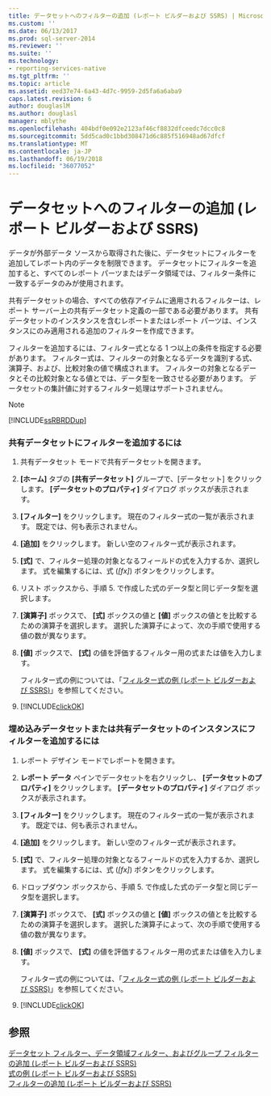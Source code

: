 ```yaml
---
title: データセットへのフィルターの追加 (レポート ビルダーおよび SSRS) | Microsoft Docs
ms.custom: ''
ms.date: 06/13/2017
ms.prod: sql-server-2014
ms.reviewer: ''
ms.suite: ''
ms.technology:
- reporting-services-native
ms.tgt_pltfrm: ''
ms.topic: article
ms.assetid: eed37e74-6a43-4d7c-9959-2d5fa6a6aba9
caps.latest.revision: 6
author: douglaslM
ms.author: douglasl
manager: mblythe
ms.openlocfilehash: 404bdf0e092e2123af46cf8832dfceedc7dcc0c8
ms.sourcegitcommit: 5dd5cad0c1bbd308471d6c885f516948ad67dfcf
ms.translationtype: MT
ms.contentlocale: ja-JP
ms.lasthandoff: 06/19/2018
ms.locfileid: "36077052"
---
```

# <a name="add-a-filter-to-a-dataset-report-builder-and-ssrs"></a>データセットへのフィルターの追加 (レポート ビルダーおよび SSRS)
  データが外部データ ソースから取得された後に、データセットにフィルターを追加してレポート内のデータを制限できます。 データセットにフィルターを追加すると、すべてのレポート パーツまたはデータ領域では、フィルター条件に一致するデータのみが使用されます。  
  
 共有データセットの場合、すべての依存アイテムに適用されるフィルターは、レポート サーバー上の共有データセット定義の一部である必要があります。 共有データセットのインスタンスを含むレポートまたはレポート パーツは、インスタンスにのみ適用される追加のフィルターを作成できます。  
  
 フィルターを追加するには、フィルター式となる 1 つ以上の条件を指定する必要があります。 フィルター式は、フィルターの対象となるデータを識別する式、演算子、および、比較対象の値で構成されます。 フィルターの対象となるデータとその比較対象となる値とでは、データ型を一致させる必要があります。 データセットの集計値に対するフィルター処理はサポートされません。  
  
> [!NOTE]  
>  [!INCLUDE[ssRBRDDup](../../includes/ssrbrddup-md.md)]  
  
### <a name="to-add-a-filter-to-a-shared-dataset"></a>共有データセットにフィルターを追加するには  
  
1.  共有データセット モードで共有データセットを開きます。  
  
2.  **[ホーム]** タブの **[共有データセット]** グループで、[データセット] をクリックします。 **[データセットのプロパティ]** ダイアログ ボックスが表示されます。  
  
3.  **[フィルター]** をクリックします。 現在のフィルター式の一覧が表示されます。 既定では、何も表示されません。  
  
4.  **[追加]** をクリックします。 新しい空のフィルター式が表示されます。  
  
5.  **[式]** で、フィルター処理の対象となるフィールドの式を入力するか、選択します。 式を編集するには、式 (*[fx]*) ボタンをクリックします。  
  
6.  リスト ボックスから、手順 5. で作成した式のデータ型と同じデータ型を選択します。  
  
7.  **[演算子]** ボックスで、 **[式]** ボックスの値と **[値]** ボックスの値とを比較するための演算子を選択します。 選択した演算子によって、次の手順で使用する値の数が異なります。  
  
8.  **[値]** ボックスで、 **[式]** の値を評価するフィルター用の式または値を入力します。  
  
     フィルター式の例については、「[フィルター式の例 &#40;レポート ビルダーおよび SSRS&#41;](../report-design/filter-equation-examples-report-builder-and-ssrs.md)」を参照してください。  
  
9. [!INCLUDE[clickOK](../../includes/clickok-md.md)]  
  
### <a name="to-add-a-filter-to-an-embedded-dataset-or-a-shared-dataset-instance"></a>埋め込みデータセットまたは共有データセットのインスタンスにフィルターを追加するには  
  
1.  レポート デザイン モードでレポートを開きます。  
  
2.  **レポート データ** ペインでデータセットを右クリックし、 **[データセットのプロパティ]** をクリックします。 **[データセットのプロパティ]** ダイアログ ボックスが表示されます。  
  
3.  **[フィルター]** をクリックします。 現在のフィルター式の一覧が表示されます。 既定では、何も表示されません。  
  
4.  **[追加]** をクリックします。 新しい空のフィルター式が表示されます。  
  
5.  **[式]** で、フィルター処理の対象となるフィールドの式を入力するか、選択します。 式を編集するには、式 (*[fx]*) ボタンをクリックします。  
  
6.  ドロップダウン ボックスから、手順 5. で作成した式のデータ型と同じデータ型を選択します。  
  
7.  **[演算子]** ボックスで、 **[式]** ボックスの値と **[値]** ボックスの値とを比較するための演算子を選択します。 選択した演算子によって、次の手順で使用する値の数が異なります。  
  
8.  **[値]** ボックスで、 **[式]** の値を評価するフィルター用の式または値を入力します。  
  
     フィルター式の例については、「[フィルター式の例 &#40;レポート ビルダーおよび SSRS&#41;](../report-design/filter-equation-examples-report-builder-and-ssrs.md)」を参照してください。  
  
9. [!INCLUDE[clickOK](../../includes/clickok-md.md)]  
  
## <a name="see-also"></a>参照  
 [データセット フィルター、データ領域フィルター、およびグループ フィルターの追加 (レポート ビルダーおよび SSRS)](../report-design/add-dataset-filters-data-region-filters-and-group-filters.md)   
 [式の例 (レポート ビルダーおよび SSRS)](../report-design/expression-examples-report-builder-and-ssrs.md)   
 [フィルターの追加 &#40;レポート ビルダーおよび SSRS&#41;](../report-design/add-a-filter-report-builder-and-ssrs.md)  
  
  